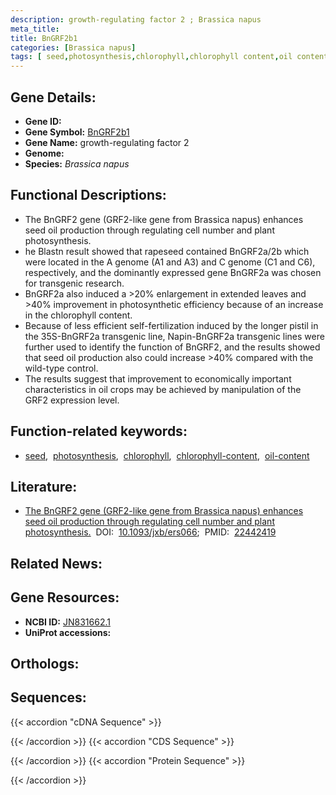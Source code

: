 ```yaml
---
description: growth-regulating factor 2 ; Brassica napus
meta_title:
title: BnGRF2b1
categories: [Brassica napus]
tags: [ seed,photosynthesis,chlorophyll,chlorophyll content,oil content ]
---
```


## Gene Details:
- **Gene ID:** []()
- **Gene Symbol:** <u>BnGRF2b1</u>
- **Gene Name:** growth-regulating factor 2
- **Genome:** []()
- **Species:** *Brassica napus*

## Functional Descriptions:
   - The BnGRF2 gene (GRF2-like gene from Brassica napus) enhances seed oil production through regulating cell number and plant photosynthesis.
   - he Blastn result showed that rapeseed contained BnGRF2a/2b which were located in the A genome (A1 and A3) and C genome (C1 and C6), respectively, and the dominantly expressed gene BnGRF2a was chosen for transgenic research.
   - BnGRF2a also induced a >20% enlargement in extended leaves and >40% improvement in photosynthetic efficiency because of an increase in the chlorophyll content.
   - Because of less efficient self-fertilization induced by the longer pistil in the 35S-BnGRF2a transgenic line, Napin-BnGRF2a transgenic lines were further used to identify the function of BnGRF2, and the results showed that seed oil production also could increase >40% compared with the wild-type control.
   - The results suggest that improvement to economically important characteristics in oil crops may be achieved by manipulation of the GRF2 expression level.

## Function-related keywords:
   - [seed](/tags/seed/),&nbsp;&nbsp;[photosynthesis](/tags/photosynthesis/),&nbsp;&nbsp;[chlorophyll](/tags/chlorophyll/),&nbsp;&nbsp;[chlorophyll-content](/tags/chlorophyll-content/),&nbsp;&nbsp;[oil-content](/tags/oil-content/)

## Literature:
   - [The BnGRF2 gene (GRF2-like gene from Brassica napus) enhances seed oil production through regulating cell number and plant photosynthesis.](https://doi.org/10.1093/jxb/ers066)&nbsp;&nbsp;DOI:&nbsp;&nbsp;[10.1093/jxb/ers066](https://doi.org/10.1093/jxb/ers066);&nbsp;&nbsp;PMID:&nbsp;&nbsp;[22442419](https://pubmed.ncbi.nlm.nih.gov/22442419/)

## Related News:

## Gene Resources:
- **NCBI ID:**  [JN831662.1](https://www.ncbi.nlm.nih.gov/gene/?term=JN831662.1)
- **UniProt accessions:**  [](https://www.uniprot.org/uniprotkb//entry)

## Orthologs:

## Sequences:
{{< accordion "cDNA Sequence" >}}

{{< /accordion >}}
{{< accordion "CDS Sequence" >}}

{{< /accordion >}}
{{< accordion "Protein Sequence" >}}

{{< /accordion >}}
